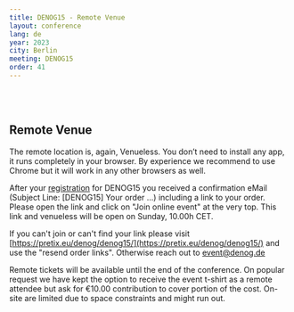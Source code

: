 ```yaml
---
title: DENOG15 - Remote Venue
layout: conference
lang: de
year: 2023
city: Berlin
meeting: DENOG15
order: 41
---
```


<br>
<br>

## Remote Venue

The remote location is, again, Venueless. You don’t need to install any app, it runs completely in your browser. By experience we recommend to use Chrome but it will work in any other browsers as well. 

After your <a href="tickets.html">registration</a> for DENOG15 you received a confirmation eMail (Subject Line: [DENOG15] Your order ...) including a link to your order. Please open the link and click on "Join online event" at the very top. This link and venueless will be open on Sunday, 10.00h CET. 

If you can't join or can't find your link please visit [https://pretix.eu/denog/denog15/](https://pretix.eu/denog/denog15/) and use the "resend order links". Otherwise reach out to event@denog.de 

Remote tickets will be available until the end of the conference. On popular request we have kept the option to receive the event t-shirt as a remote attendee but ask for €10.00 contribution to cover portion of the cost. On-site are limited due to space constraints and might run out. 

